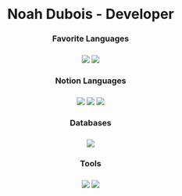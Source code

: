 
<h1 align="center" style="margin-top: 24px"">Noah Dubois - Developer</h1>

<h3 align="center"> Favorite Languages </h3>
<p align="center" style="margin-top: 24px">
  <img src="https://img.shields.io/badge/html%20-%23F05033.svg?&style=for-the-badge&logo=HTML&logoColor=black"/>
  <img src="https://img.shields.io/badge/CSS%20-%2338BDF8.svg?&style=for-the-badge&logo=CSS&logoColor=black"/>
</p>

<h3 align="center"> Notion Languages </h3>
<p align="center" style="margin-top: 24px">
  <img src="https://img.shields.io/badge/javascript%20-%23F7DF1E.svg?&style=for-the-badge&logo=javascript&logoColor=black"/>
  <img src="https://img.shields.io/badge/php%20-%233178C6.svg?&style=for-the-badge&logo=php&logoColor=black"/>
  <img src="https://img.shields.io/badge/arduino%20-%23663399.svg?&style=for-the-badge&logo=arduino&logoColor=black"/>
</p>

<h3 align="center"> Databases </h3>
<p align="center" style="margin-top: 24px">
  <img src="https://img.shields.io/badge/MySQL%20-%23323330.svg?&style=for-the-badge&logo=mysql&logoColor=%green"/>
</p>

<h3 align="center"> Tools </h3>
<p align="center" style="margin-top: 24px">
  <img src="https://img.shields.io/badge/github%20-%23FCA121.svg?&style=for-the-badge&logo=github&logoColor=white"/>
  <img src="https://img.shields.io/badge/figma%20-%23E0234E.svg?&style=for-the-badge&logo=figma&logoColor=white"/>
</p>
